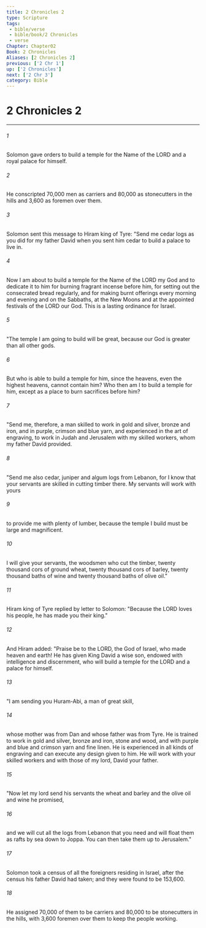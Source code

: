 ```yaml
---
title: 2 Chronicles 2
type: Scripture
tags:
 - bible/verse
 - bible/book/2 Chronicles
 - verse
Chapter: Chapter02
Book: 2 Chronicles
Aliases: [2 Chronicles 2]
previous: ['2 Chr 1']
up: ['2 Chronicles']
next: ['2 Chr 3']
category: Bible
---
```

# 2 Chronicles 2

***


###### 1 
Solomon gave orders to build a temple for the Name of the LORD and a royal palace for himself. 

###### 2 
He conscripted 70,000 men as carriers and 80,000 as stonecutters in the hills and 3,600 as foremen over them. 

###### 3 
Solomon sent this message to Hiram king of Tyre: "Send me cedar logs as you did for my father David when you sent him cedar to build a palace to live in. 

###### 4 
Now I am about to build a temple for the Name of the LORD my God and to dedicate it to him for burning fragrant incense before him, for setting out the consecrated bread regularly, and for making burnt offerings every morning and evening and on the Sabbaths, at the New Moons and at the appointed festivals of the LORD our God. This is a lasting ordinance for Israel. 

###### 5 
"The temple I am going to build will be great, because our God is greater than all other gods. 

###### 6 
But who is able to build a temple for him, since the heavens, even the highest heavens, cannot contain him? Who then am I to build a temple for him, except as a place to burn sacrifices before him? 

###### 7 
"Send me, therefore, a man skilled to work in gold and silver, bronze and iron, and in purple, crimson and blue yarn, and experienced in the art of engraving, to work in Judah and Jerusalem with my skilled workers, whom my father David provided. 

###### 8 
"Send me also cedar, juniper and algum logs from Lebanon, for I know that your servants are skilled in cutting timber there. My servants will work with yours 

###### 9 
to provide me with plenty of lumber, because the temple I build must be large and magnificent. 

###### 10 
I will give your servants, the woodsmen who cut the timber, twenty thousand cors of ground wheat, twenty thousand cors of barley, twenty thousand baths of wine and twenty thousand baths of olive oil." 

###### 11 
Hiram king of Tyre replied by letter to Solomon: "Because the LORD loves his people, he has made you their king." 

###### 12 
And Hiram added: "Praise be to the LORD, the God of Israel, who made heaven and earth! He has given King David a wise son, endowed with intelligence and discernment, who will build a temple for the LORD and a palace for himself. 

###### 13 
"I am sending you Huram-Abi, a man of great skill, 

###### 14 
whose mother was from Dan and whose father was from Tyre. He is trained to work in gold and silver, bronze and iron, stone and wood, and with purple and blue and crimson yarn and fine linen. He is experienced in all kinds of engraving and can execute any design given to him. He will work with your skilled workers and with those of my lord, David your father. 

###### 15 
"Now let my lord send his servants the wheat and barley and the olive oil and wine he promised, 

###### 16 
and we will cut all the logs from Lebanon that you need and will float them as rafts by sea down to Joppa. You can then take them up to Jerusalem." 

###### 17 
Solomon took a census of all the foreigners residing in Israel, after the census his father David had taken; and they were found to be 153,600. 

###### 18 
He assigned 70,000 of them to be carriers and 80,000 to be stonecutters in the hills, with 3,600 foremen over them to keep the people working. 
